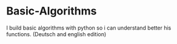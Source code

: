 # Basic-Algorithms
I build basic algorithms with python so i can understand better his  functions. (Deutsch and english edition)
